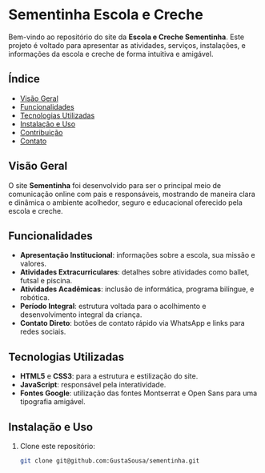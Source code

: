 # Sementinha Escola e Creche

Bem-vindo ao repositório do site da **Escola e Creche Sementinha**. Este projeto é voltado para apresentar as atividades, serviços, instalações, e informações da escola e creche de forma intuitiva e amigável.

## Índice
- [Visão Geral](#visão-geral)
- [Funcionalidades](#funcionalidades)
- [Tecnologias Utilizadas](#tecnologias-utilizadas)
- [Instalação e Uso](#instalação-e-uso)
- [Contribuição](#contribuição)
- [Contato](#contato)

## Visão Geral
O site **Sementinha** foi desenvolvido para ser o principal meio de comunicação online com pais e responsáveis, mostrando de maneira clara e dinâmica o ambiente acolhedor, seguro e educacional oferecido pela escola e creche. 

## Funcionalidades
- **Apresentação Institucional**: informações sobre a escola, sua missão e valores.
- **Atividades Extracurriculares**: detalhes sobre atividades como ballet, futsal e piscina.
- **Atividades Acadêmicas**: inclusão de informática, programa bilíngue, e robótica.
- **Período Integral**: estrutura voltada para o acolhimento e desenvolvimento integral da criança.
- **Contato Direto**: botões de contato rápido via WhatsApp e links para redes sociais.

## Tecnologias Utilizadas
- **HTML5** e **CSS3**: para a estrutura e estilização do site.
- **JavaScript**: responsável pela interatividade.
- **Fontes Google**: utilização das fontes Montserrat e Open Sans para uma tipografia amigável.

## Instalação e Uso
1. Clone este repositório:
   ```bash
   git clone git@github.com:GustaSousa/sementinha.git